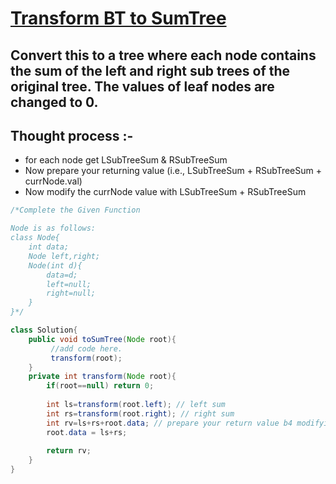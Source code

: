 # [**Transform BT to SumTree**](https://practice.geeksforgeeks.org/problems/transform-to-sum-tree/1#)
## Convert this to a tree where each node contains the sum of the left and right sub trees of the original tree. The values of leaf nodes are changed to 0.

## Thought process :-
- for each node get LSubTreeSum & RSubTreeSum
- Now prepare your returning value (i.e., LSubTreeSum + RSubTreeSum + currNode.val)
- Now modify the currNode value with LSubTreeSum + RSubTreeSum
```java
/*Complete the Given Function

Node is as follows:
class Node{
    int data;
    Node left,right;
    Node(int d){
    	data=d;
    	left=null;
    	right=null;
    }
}*/

class Solution{
    public void toSumTree(Node root){
         //add code here.
         transform(root);
    }
    private int transform(Node root){
        if(root==null) return 0;
        
        int ls=transform(root.left); // left sum
        int rs=transform(root.right); // right sum
        int rv=ls+rs+root.data; // prepare your return value b4 modifying current node val
        root.data = ls+rs;
        
        return rv;
    }
}
```